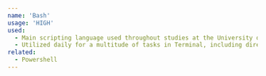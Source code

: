 ```yaml
---
name: 'Bash'
usage: 'HIGH'
used:
  - Main scripting language used throughout studies at the University of Saskatchewan, as all courses were conducted with the use of Linux operating systems.
  - Utilized daily for a multitude of tasks in Terminal, including directory navigation, file manipulation, running scripts, and much more
related:
  - Powershell
---
```

